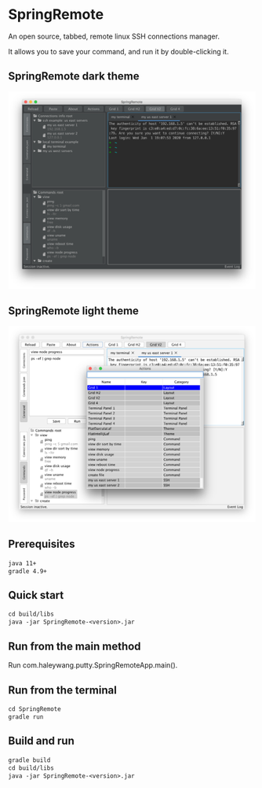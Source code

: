 # SpringRemote

An open source, tabbed, remote linux SSH connections manager. 

It allows you to save your command, and run it by double-clicking it.

## SpringRemote dark theme

![avatar](https://github.com/HaleyWang/SpringRemote/raw/master/doc/springRemoteDarkTheme.png)

## SpringRemote light theme
![avatar](https://github.com/HaleyWang/SpringRemote/raw/master/doc/springRemoteLightTheme.png)


## Prerequisites
```
java 11+
gradle 4.9+
```

## Quick start
```
cd build/libs
java -jar SpringRemote-<version>.jar
```

## Run from the main method
Run com.haleywang.putty.SpringRemoteApp.main().


## Run from the terminal
```
cd SpringRemote
gradle run
```

## Build and run
 ```
gradle build
cd build/libs
java -jar SpringRemote-<version>.jar
```
